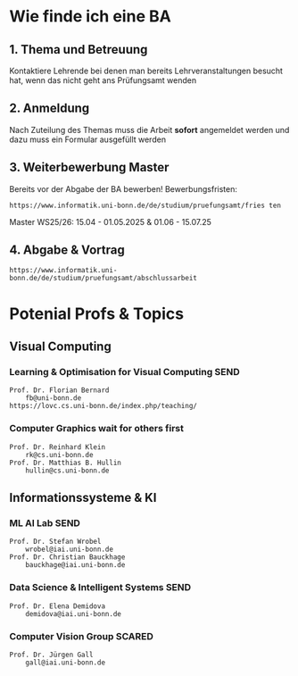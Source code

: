 # Wie finde ich eine BA 

## 1. Thema und Betreuung
Kontaktiere Lehrende bei denen man bereits Lehrveranstaltungen besucht hat, wenn das nicht geht ans Prüfungsamt wenden 

## 2. Anmeldung 
Nach Zuteilung des Themas muss die Arbeit **sofort** angemeldet werden und dazu muss ein Formular ausgefüllt werden

## 3. Weiterbewerbung Master 
Bereits vor der Abgabe der BA bewerben! 
Bewerbungsfristen: 

    https://www.informatik.uni-bonn.de/de/studium/pruefungsamt/fries ten

Master WS25/26: 
    15.04 - 01.05.2025 & 01.06 - 15.07.25

## 4. Abgabe & Vortrag 
    https://www.informatik.uni-bonn.de/de/studium/pruefungsamt/abschlussarbeit


# Potenial Profs & Topics 

## Visual Computing 
### Learning & Optimisation for Visual Computing **SEND**
    Prof. Dr. Florian Bernard
        fb@uni-bonn.de
    https://lovc.cs.uni-bonn.de/index.php/teaching/
### Computer Graphics   **wait for others first**
    Prof. Dr. Reinhard Klein 
        rk@cs.uni-bonn.de
    Prof. Dr. Matthias B. Hullin 
        hullin@cs.uni-bonn.de

## Informationssysteme & KI 
### ML AI Lab **SEND** 
    Prof. Dr. Stefan Wrobel 
        wrobel@iai.uni-bonn.de
    Prof. Dr. Christian Bauckhage
        bauckhage@iai.uni-bonn.de
### Data Science & Intelligent Systems **SEND** 
    Prof. Dr. Elena Demidova 
        demidova@iai.uni-bonn.de
### Computer Vision Group **SCARED** 
    Prof. Dr. Jürgen Gall 
        gall@iai.uni-bonn.de
